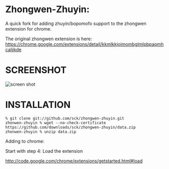 Zhongwen-Zhuyin: 
================

A quick fork for adding zhuyin/bopomofo support to the zhongwen extension
for chrome.

The original zhongwen extension is here:
https://chrome.google.com/extensions/detail/kkmlkkjojmombglmlpbpapmhcaljjkde

SCREENSHOT
==========

![screen shot](https://github.com/downloads/sck/zhongwen-zhuyin/screenshot.png)

INSTALLATION
============

    % git clone git://github.com/sck/zhongwen-zhuyin.git
    zhonwen-zhuyin % wget --no-check-certificate https://github.com/downloads/sck/zhongwen-zhuyin/data.zip
    zhonwen-zhuyin % unzip data.zip

Adding to chrome:

Start with step 4: Load the extension

http://code.google.com/chrome/extensions/getstarted.html#load
